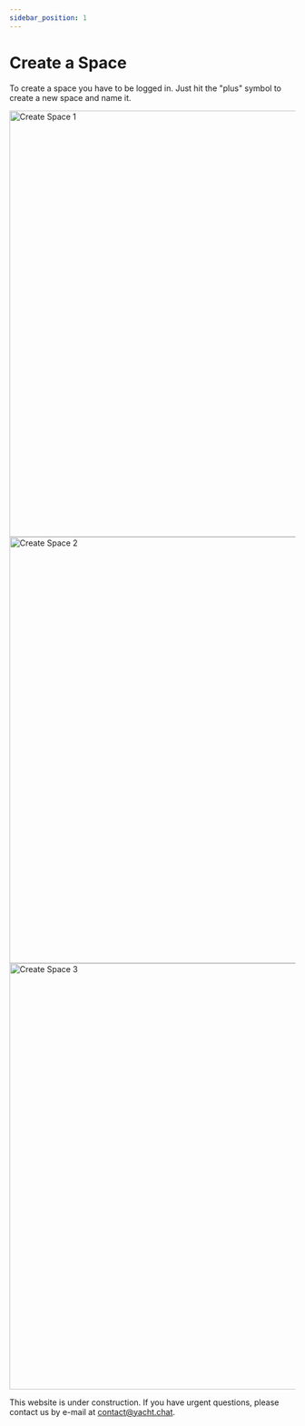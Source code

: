 ```yaml
---
sidebar_position: 1
---
```


# Create a Space

To create a space you have to be logged in. Just hit the "plus" symbol to create a new space and name it.

<img alt="Create Space 1" src="/img/docs/CreateSpace1.png" width="750"/>
<img alt="Create Space 2" src="/img/docs/CreateSpace2.png" width="750"/>
<img alt="Create Space 3" src="/img/docs/CreateSpace3.png" width="750"/>

This website is under construction. If you have urgent questions, please contact us by e-mail at [contact@yacht.chat](mailto:contact@yacht.chat).